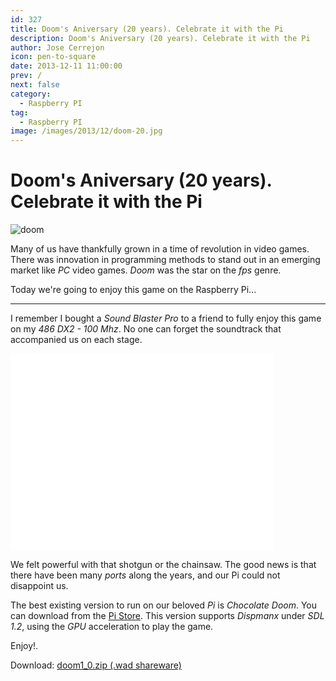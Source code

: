 ```yaml
---
id: 327
title: Doom's Aniversary (20 years). Celebrate it with the Pi
description: Doom's Aniversary (20 years). Celebrate it with the Pi
author: Jose Cerrejon
icon: pen-to-square
date: 2013-12-11 11:00:00
prev: /
next: false
category:
  - Raspberry PI
tag:
  - Raspberry PI
image: /images/2013/12/doom-20.jpg
---
```


# Doom's Aniversary (20 years). Celebrate it with the Pi

![doom](/images/2013/12/doom-20.jpg)

Many of us have thankfully grown in a time of revolution in video games. There was innovation in programming methods to stand out in an emerging market like *PC* video games. *Doom* was the star on the *fps* genre.

Today we're going to enjoy this game on the Raspberry Pi...

- - -
I remember I bought a *Sound Blaster Pro* to a friend to fully enjoy this game on my *486 DX2 - 100 Mhz*. No one can forget the soundtrack that accompanied us on each stage.

<iframe width="420" height="315" src="//www.youtube.com/embed/BEECC3xoCVU" frameborder="0" allowfullscreen></iframe>

We felt powerful with that shotgun or the chainsaw. The good news is that there have been many *ports* along the years, and our Pi could not disappoint us.

The best existing version to run on our beloved *Pi* is *Chocolate Doom*. You can download from the [Pi Store](http://store.raspberrypi.com/projects/chocodoom). This version supports *Dispmanx* under *SDL 1.2*, using the *GPU* acceleration to play the game.

Enjoy!.

Download: [doom1_0.zip (.wad shareware)](http://www.doomworld.com/idgames/?id=6)